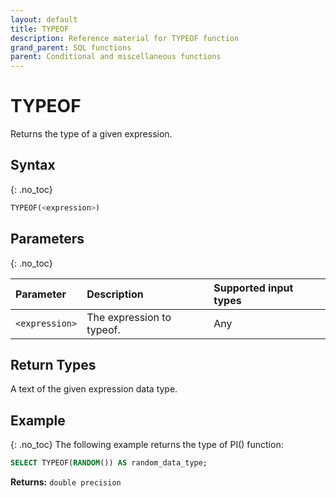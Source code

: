 ```yaml
---
layout: default
title: TYPEOF
description: Reference material for TYPEOF function
grand_parent: SQL functions
parent: Conditional and miscellaneous functions
---
```


# TYPEOF

Returns the type of a given expression.

## Syntax
{: .no_toc}

```sql
TYPEOF(<expression>)
```

## Parameters 
{: .no_toc}

| Parameter | Description        |Supported input types | 
| :--------- | :---------------------------------------------------|:------------|
| `<expression>` | The expression to typeof. | Any |

## Return Types
A text of the given expression data type.

## Example
{: .no_toc}
The following example returns the type of PI() function:

```sql
SELECT TYPEOF(RANDOM()) AS random_data_type;
```

**Returns:** `double precision`
